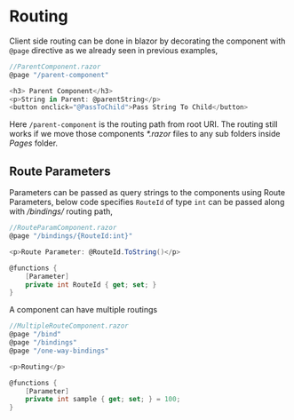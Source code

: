 
<GoogleAdsense
  ad-client="ca-pub-9955716341281227"
  ad-slot="7904298842" />
 
# Routing
Client side routing can be done in blazor by decorating the component with `@page` directive as we already seen in previous examples,
```csharp
//ParentComponent.razor
@page "/parent-component"

<h3> Parent Component</h3>
<p>String in Parent: @parentString</p>
<button onclick="@PassToChild">Pass String To Child</button>
```
Here `/parent-component` is the routing path from root URI.
The routing still works if we move those components _*.razor_ files to any sub folders inside _Pages_ folder.

## Route Parameters
Parameters can be passed as query strings to the components using Route Parameters, below code specifies `RouteId` of type `int` can be passed along with _/bindings/_ routing path,

```csharp
//RouteParamComponent.razor
@page "/bindings/{RouteId:int}"

<p>Route Parameter: @RouteId.ToString()</p> 

@functions {
    [Parameter]
    private int RouteId { get; set; }
}
```

A component can have multiple routings
```csharp
//MultipleRouteComponent.razor
@page "/bind"
@page "/bindings"
@page "/one-way-bindings"

<p>Routing</p> 

@functions {
    [Parameter]
    private int sample { get; set; } = 100;
}
```

<GoogleAdsense
  ad-client="ca-pub-9955716341281227"
  ad-slot="7904298842" />